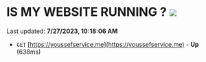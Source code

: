 # IS MY WEBSITE RUNNING ? [![](https://img.shields.io/static/v1?label=Sponsor&message=%E2%9D%A4&logo=GitHub&color=%23fe8e86)](https://github.com/sponsors/<username>)

Last updated: **7/27/2023, 10:18:06 AM**

- `GET` [https://youssefservice.me](https://youssefservice.me) - **Up** (638ms)
